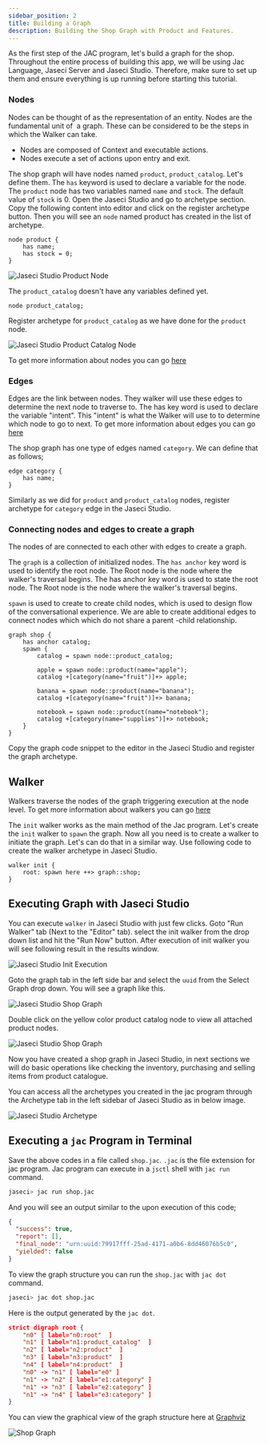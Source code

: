 ```yaml
---
sidebar_position: 2
title: Building a Graph
description: Building the Shop Graph with Product and Features.
---
```


As the first step of the JAC program, let's build a graph for the shop. Throughout the entire process of building this app, we will be using Jac Language, Jaseci Server and Jaseci Studio. Therefore, make sure to set up them and ensure everything is up running before starting this tutorial.

### Nodes

Nodes can be thought of as the representation of an entity.
Nodes are the fundamental unit of  a graph. These can be considered to be the steps in which the Walker can take.

* Nodes are composed of Context and executable actions.
* Nodes execute a set of actions upon entry and exit.


The shop graph will have nodes named `product`, `product_catalog`. Let's define them. The `has` keyword is used to declare a variable for the node. The `product` node has two variables named `name` and `stock`. The default value of `stock` is 0. Open the Jaseci Studio and go to archetype section. Copy the following content into editor and click on the register archetype button. Then you will see an `node` named product has created in the list of archetype.

```jac
node product {
    has name;
    has stock = 0;
}
```

![Jaseci Studio Product Node](img/product_node.png)

The `product_catalog` doesn't have any variables defined yet.

```jac
node product_catalog;
```
Register archetype for `product_catalog` as we have done for the `product` node.


![Jaseci Studio Product Catalog Node](img/product_catelog_node.png)

To get more information about nodes you can go [here](../../development/abstractions/graphs#nodes)

### Edges

Edges are the link between nodes. They walker will use these edges to determine the next node to traverse to.
The has key word is used to declare the variable "intent". This "intent" is what the Walker will use to to determine which node to go to next. To get more information about edges you can go [here](../../development/abstractions/graphs#edges)


The shop graph has one type of edges named `category`. We can define that as follows;

```
edge category {
    has name;
}
```

Similarly as we did for `product` and `product_catalog` nodes, register archetype for `category` edge in the Jaseci Studio.

### Connecting nodes and edges to create a graph

The nodes of are connected to each other with edges to create a graph.

The `graph` is a collection of initialized nodes.
The `has anchor` key word is used to identify the root node. The Root node is the node where the walker's traversal begins.
The has anchor key word is used to state the root node. The Root node is the node where the walker's traversal begins.

`spawn` is used to create to create child nodes, which is used to design flow of the conversational experience.
We are able to create additional edges to connect nodes which which do not share a parent -child relationship.

```jac
graph shop {
    has anchor catalog;
    spawn {
        catalog = spawn node::product_catalog;

        apple = spawn node::product(name="apple");
        catalog +[category(name="fruit")]+> apple;

        banana = spawn node::product(name="banana");
        catalog +[category(name="fruit")]+> banana;

        notebook = spawn node::product(name="notebook");
        catalog +[category(name="supplies")]+> notebook;
    }
}
```
Copy the graph code snippet to the editor in the Jaseci Studio and register the graph archetype.

## Walker

Walkers traverse the nodes of the graph triggering execution at the node level. To get more information about walkers you can go [here](../../development/abstractions/walkers)

The `init` walker works as the main method of the Jac program. Let's create the `init` walker to `spawn` the graph. Now all you need is to create a walker to initiate the graph. Let's can do that in a similar way. Use following code to create the walker archetype in Jaseci Studio.

```jac
walker init {
    root: spawn here ++> graph::shop;
}
```

## Executing Graph with Jaseci Studio

You can execute `walker` in Jaseci Studio with just few clicks. Goto "Run Walker" tab (Next to the "Editor" tab). select the init walker from the drop down list and hit the "Run Now" button. After execution of init walker you will see following result in the results window.

![Jaseci Studio Init Execution](img/init_walker_execution.png)

Goto the graph tab in the left side bar and select the `uuid` from the Select Graph drop down. You will see a graph like this.

![Jaseci Studio Shop Graph](./img/shop_root.png)

Double click on the yellow color product catalog node to view all attached product nodes.

![Jaseci Studio Shop Graph](./img/shop_root_detailed.png)

Now you have created a shop graph in Jaseci Studio, in next sections we will do basic operations like checking the inventory, purchasing and selling items from product catalogue.

You can access all the archetypes you created in the jac program through the Archetype tab in the left sidebar of Jaseci Studio as in below image.

![Jaseci Studio Archetype](./img/studio_architype.png)

## Executing a `jac` Program in Terminal

Save the above codes in a file called `shop.jac`. `.jac` is the file extension for jac program. Jac program can execute in a `jsctl` shell with `jac run` command.

```bash
jaseci> jac run shop.jac
```

And you will see an output similar to the upon execution of this code;

```json
{
  "success": true,
  "report": [],
  "final_node": "urn:uuid:79917fff-25ad-4171-a0b6-8dd46076b5c0",
  "yielded": false
}
```

To view the graph structure you can run the `shop.jac` with `jac dot` command.

```bash
jaseci> jac dot shop.jac
```

Here is the output generated by the `jac dot`.

```json
strict digraph root {
    "n0" [ label="n0:root"  ]
    "n1" [ label="n1:product_catalog"  ]
    "n2" [ label="n2:product"  ]
    "n3" [ label="n3:product"  ]
    "n4" [ label="n4:product"  ]
    "n0" -> "n1" [ label="e0" ]
    "n1" -> "n2" [ label="e1:category" ]
    "n1" -> "n3" [ label="e2:category" ]
    "n1" -> "n4" [ label="e3:category" ]
}
```

You can view the graphical view of the graph structure here at [Graphviz](https://dreampuf.github.io/GraphvizOnline/)

![Shop Graph](img/shop_graph.png)

